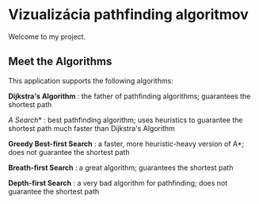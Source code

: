 # Vizualizácia pathfinding algoritmov

Welcome to my project.

## Meet the Algorithms

This application supports the following algorithms:

**Dijkstra's Algorithm** : the father of pathfinding algorithms; guarantees the shortest path

**A* Search** : best pathfinding algorithm; uses heuristics to guarantee the shortest path much faster than Dijkstra's Algorithm

**Greedy Best-first Search** : a faster, more heuristic-heavy version of A*; does not guarantee the shortest path

**Breath-first Search** : a great algorithm; guarantees the shortest path

**Depth-first Search** : a very bad algorithm for pathfinding; does not guarantee the shortest path


